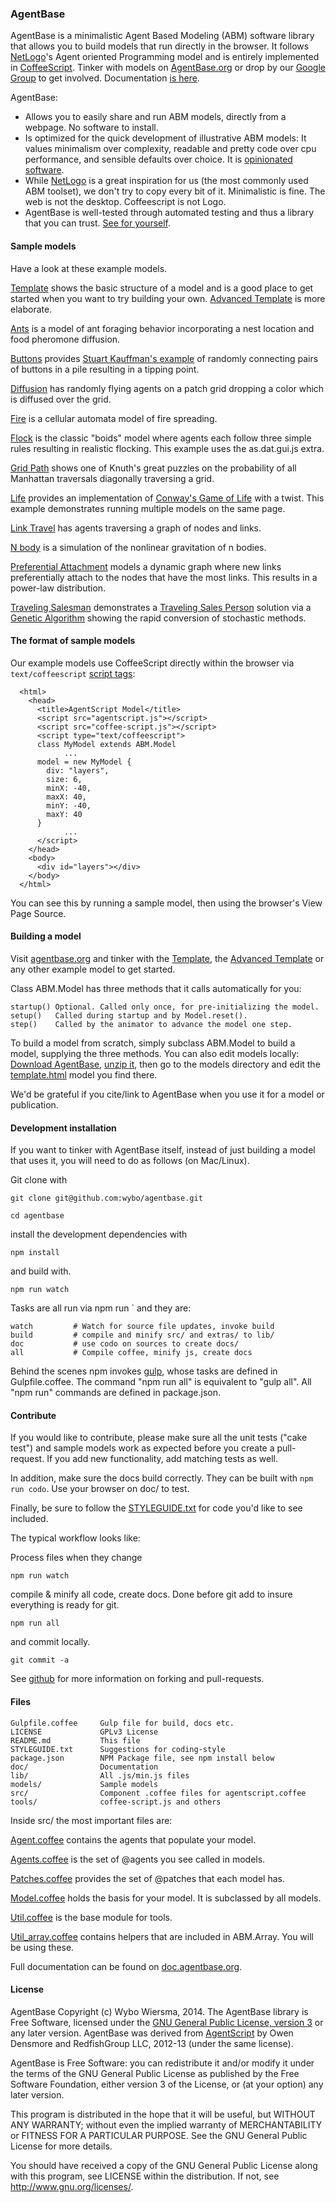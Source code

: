 ### AgentBase

AgentBase is a minimalistic Agent Based Modeling (ABM) software library that allows you to build models that run directly in the browser. It follows [NetLogo](http://ccl.northwestern.edu/netlogo/)'s Agent oriented Programming model and is entirely implemented in [CoffeeScript](http://coffeescript.org/). Tinker with models on [AgentBase.org](http://agentbase.org/) or drop by our [Google Group](https://groups.google.com/d/forum/agentbase) to get involved. Documentation [is here](http://doc.agentbase.org/).

AgentBase:

* Allows you to easily share and run ABM models, directly from a webpage. No software to install.
* Is optimized for the quick development of illustrative ABM models: It values minimalism over complexity, readable and pretty code over cpu performance, and sensible defaults over choice. It is [opinionated software](https://gettingreal.37signals.com/ch04_Make_Opinionated_Software.php).
* While [NetLogo](http://ccl.northwestern.edu/netlogo/) is a great inspiration for us (the most commonly used ABM toolset), we don't try to copy every bit of it. Minimalistic is fine. The web is not the desktop. Coffeescript is not Logo.
* AgentBase is well-tested through automated testing and thus a library that you can trust. [See for yourself](http://lib.agentbase.org/spec.html).

#### Sample models

Have a look at these example models.

[Template](http://agentbase.org/model.html?9d54597f7aafc995d227) shows the basic structure of a model and is a good place to get started when you want to try building your own. [Advanced Template](http://agentbase.org/model.html?95eddda521dfaf11c015) is more elaborate.

[Ants](http://agentbase.org/model.html?b24f11b263d0de2610f1) is a model of ant foraging behavior incorporating a nest location and food pheromone diffusion.

[Buttons](http://agentbase.org/model.html?f4c4388138450bdf9732) provides [Stuart Kauffman's example](http://www.msci.memphis.edu/~franklin/kauffman.html) of randomly connecting pairs of buttons in a pile resulting in a tipping point.

[Diffusion](http://agentbase.org/model.html?5a0c13a0e385074a060f) has randomly flying agents on a patch grid dropping a color which is diffused over the grid.

[Fire](http://agentbase.org/model.html?36f24ba1b335aea212eb) is a cellular automata model of fire spreading.

[Flock](http://agentbase.org/model.html?82ef4f46d2a05838dc5f) is the classic "boids" model where agents each follow three simple rules resulting in realistic flocking. This example uses the as.dat.gui.js extra.

[Grid Path](http://agentbase.org/model.html?aabffc060db58fb7032a) shows one of Knuth's great puzzles on the probability of all Manhattan traversals diagonally traversing a grid.

[Life](http://agentbase.org/model.html?d10d06e31f41874b982c) provides an implementation of [Conway's Game of Life](http://en.wikipedia.org/wiki/Conway's_Game_of_Life) with a twist. This example demonstrates running multiple models on the same page.

[Link Travel](http://agentbase.org/model.html?96c36a9b3a1760f3c55f) has agents traversing a graph of nodes and links.

[N body](http://agentbase.org/model.html?78e4557ef610be9abf04) is a simulation of the nonlinear gravitation of n bodies.

[Preferential Attachment](http://agentbase.org/model.html?beba752ebfce2daaaa0e) models a dynamic graph where new links preferentially attach to the nodes that have the most links. This results in a power-law distribution.

[Traveling Salesman](http://agentbase.org/model.html?6f0e70c8dd0fabdf7621) demonstrates a [Traveling Sales Person](http://en.wikipedia.org/wiki/Travelling_salesman_problem) solution via a [Genetic Algorithm](http://en.wikipedia.org/wiki/Genetic_algorithm) showing the rapid conversion of stochastic methods.

#### The format of sample models

Our example models use CoffeeScript directly within the browser via `text/coffeescript` [script tags](http://coffeescript.org/#scripts):

      <html>
        <head>
          <title>AgentScript Model</title>
          <script src="agentscript.js"></script>
          <script src="coffee-script.js"></script>
          <script type="text/coffeescript">
          class MyModel extends ABM.Model
                ...
          model = new MyModel {
            div: "layers",
            size: 6,
            minX: -40,
            maxX: 40,
            minY: -40,
            maxY: 40
          }
                ...
          </script>
        </head>
        <body>
          <div id="layers"></div>
        </body>
      </html>

You can see this by running a sample model, then using the browser's View Page Source.

#### Building a model

Visit [agentbase.org](http://agentbase.org) and tinker with the [Template](http://agentbase.org/model.html?9d54597f7aafc995d227), the [Advanced Template](http://agentbase.org/model.html?95eddda521dfaf11c015) or any other example model to get started.

Class ABM.Model has three methods that it calls automatically for you:

    startup() Optional. Called only once, for pre-initializing the model.
    setup()   Called during startup and by Model.reset().
    step()    Called by the animator to advance the model one step.

To build a model from scratch, simply subclass ABM.Model to build a model, supplying the three methods. You can also edit models locally: [Download AgentBase](https://github.com/wybo/agentbase/zipball/master), [unzip it](http://en.wikipedia.org/wiki/Zip_(file_format)), then go to the models directory and edit the [template.html](http://lib.agentbase.org/models/template.html) model you find there.

We'd be grateful if you cite/link to AgentBase when you use it for a model or publication.

#### Development installation

If you want to tinker with AgentBase itself, instead of just building a model that uses it, you will need to do as follows (on Mac/Linux).

Git clone with

    git clone git@github.com:wybo/agentbase.git

    cd agentbase

install the development dependencies with

    npm install

and build with.

    npm run watch

Tasks are all run via npm run <task>` and they are:

    watch         # Watch for source file updates, invoke build
    build         # compile and minify src/ and extras/ to lib/
    doc           # use codo on sources to create docs/
    all           # Compile coffee, minify js, create docs

Behind the scenes npm invokes [gulp](http://gulpjs.com/), whose tasks are defined in Gulpfile.coffee. The command "npm run all" is equivalent to "gulp all". All "npm run" commands are defined in package.json.

#### Contribute

If you would like to contribute, please make sure all the unit tests ("cake test") and sample models work as expected before you create a pull-request. If you add new functionality, add matching tests as well.

In addition, make sure the docs build correctly. They can be built with `npm run codo`. Use your browser on doc/ to test.

Finally, be sure to follow the [STYLEGUIDE.txt](http://lib.agentbase.org/STYLEGUIDE.txt) for code you'd like to see included.

The typical workflow looks like:

Process files when they change

    npm run watch

compile & minify all code, create docs. Done before git add to insure everything is ready for git.

    npm run all

and commit locally.

    git commit -a

See [github](https://guides.github.com/activities/contributing-to-open-source/) for more information on forking and pull-requests.

#### Files

    Gulpfile.coffee     Gulp file for build, docs etc.
    LICENSE             GPLv3 License
    README.md           This file
    STYLEGUIDE.txt      Suggestions for coding-style 
    package.json        NPM Package file, see npm install below
    doc/                Documentation
    lib/                All .js/min.js files
    models/             Sample models
    src/                Component .coffee files for agentscript.coffee
    tools/              coffee-script.js and others

Inside src/ the most important files are:

[Agent.coffee](http://doc.agentbase.org/class/ABM/Agent.html) contains the agents that populate your model.

[Agents.coffee](http://doc.agentbase.org/class/ABM/Agents.html) is the set of @agents you see called in models.

[Patches.coffee](http://doc.agentbase.org/class/ABM/Patches.html) provides the set of @patches that each model has.

[Model.coffee](http://doc.agentbase.org/class/ABM/Model.html) holds the basis for your model. It is subclassed by all models.

[Util.coffee](http://doc.agentbase.org/mixin/ABM/util.html) is the base module for tools.

[Util_array.coffee](http://doc.agentbase.org/mixin/ABM/util.array.html) contains helpers that are included in ABM.Array. You will be using these.

Full documentation can be found on [doc.agentbase.org](http://doc.agentbase.org/).

#### License

AgentBase Copyright (c) Wybo Wiersma, 2014. The AgentBase library
is Free Software, licensed under the [GNU General Public License, version
3](http://www.fsf.org/licensing/licenses/gpl-3.0.html) or any later
version. AgentBase was derived from [AgentScript](http://agentscript.org)
by Owen Densmore and RedfishGroup LLC, 2012-13 (under the same license).

AgentBase is Free Software: you can redistribute it and/or modify
it under the terms of the GNU General Public License as published by
the Free Software Foundation, either version 3 of the License, or
(at your option) any later version.

This program is distributed in the hope that it will be useful,
but WITHOUT ANY WARRANTY; without even the implied warranty of
MERCHANTABILITY or FITNESS FOR A PARTICULAR PURPOSE. See the
GNU General Public License for more details.

You should have received a copy of the GNU General Public License
along with this program, see LICENSE within the distribution.
If not, see <http://www.gnu.org/licenses/>.
